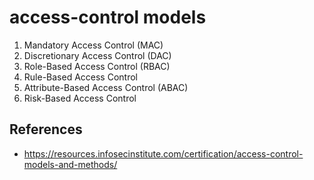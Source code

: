# access-control models 


1. Mandatory Access Control (MAC)
2. Discretionary Access Control (DAC)
3. Role-Based Access Control (RBAC)
4. Rule-Based Access Control
5. Attribute-Based Access Control (ABAC)
6. Risk-Based Access Control

## References

- https://resources.infosecinstitute.com/certification/access-control-models-and-methods/